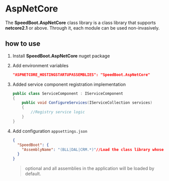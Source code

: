 # AspNetCore

The **SpeedBoot.AspNetCore** class library is a class library that supports **netcore2.1** or above. Through it, each module can be used non-invasively.

## how to use

1. Install **SpeedBoot.AspNetCore** nuget package

2. Add environment variables

    ```json
    "ASPNETCORE_HOSTINGSTARTUPASSEMBLIES": "SpeedBoot.AspNetCore"
    ```

3. Added service component registration implementation

    ```csharp
    public class ServiceComponent : IServiceComponent
    {
        public void ConfigureServices(IServiceCollection services)
        {
            //Registry service logic
        }
    }
    ```

4. Add configuration `appsettings.json`

    ```json
    {
      "SpeedBoot": {
        "AssemblyName": "(BLL|DAL|CRM.*)"//Load the class library whose class library name contains BLL, DAL, CRM.XXX
      }
    }
    ```

    > optional and all assemblies in the application will be loaded by default.